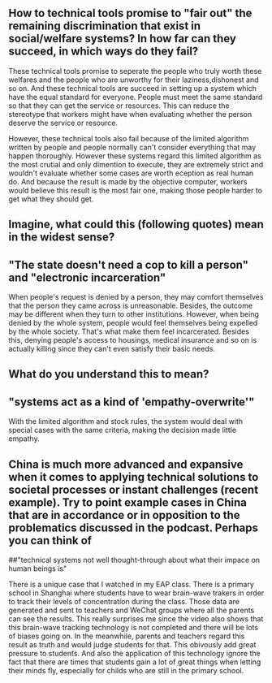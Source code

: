## How to technical tools promise to "fair out" the remaining discrimination that exist in social/welfare systems? In how far can they succeed, in which ways do they fail?
These technical tools promise to seperate the people who truly worth these welfares and the people who are unworthy for their laziness,dishonest and so on.
And these technical tools are succeed in setting up a system which have the equal standard for everyone. People must meet the same standard so that they can get the service or resources. This can reduce the stereotype that workers might have when evaluating whether the person deserve the service or resource.

However, these technical tools also fail because of the limited algorithm written by people and people normally can't consider everything that may happen thoroughly. However these systems regard this limited algorithm as the most crutial and only dimention to execute, they are extremely strict and wouldn't evaluate whether some cases are worth eception as real human do. And because the result is made by the objective computer, workers would believe this result is the most fair one, making those people harder to get what they should get.

## Imagine, what could this (following quotes) mean in the widest sense?
## "The state doesn't need a cop to kill a person" and "electronic incarceration"
When people's request is denied by a person, they may comfort themselves that the person they came across is unreasonable. Besides, the outcome may be different when they turn to other institutions. However, when being denied by the whole system, people would feel themselves being expelled by the whole society. That's what make them feel incarcerated. Besides this, denying people's access to housings, medical insurance and so on is actually killing since they can't even satisfy their basic needs.

## What do you understand this to mean?
## "systems act as a kind of 'empathy-overwrite'"
With the limited algorithm and stock rules, the system would deal with special cases with the same criteria, making the decision made little empathy.

## China is much more advanced and expansive when it comes to applying technical solutions to societal processes or instant challenges (recent example). Try to point example cases in China that are in accordance or in opposition to the problematics discussed in the podcast. Perhaps you can think of
##"technical systems not well thought-through about what their impace on human beings is"

There is a unique case that I watched in my EAP class. There is a primary school in Shanghai where students have to wear brain-wave trakers in order to track their levels of concentration during the class. Those data are generated and sent to teachers and WeChat groups where all the parents can see the results. This really surprises me since the video also shows that this brain-wave tracking technology is not completed and there will be lots of biases going on. In the meanwhile, parents and teachers regard this result as truth and would judge students for that. This obivously add great pressure to students. And also the application of this technology ignore the fact that there are times that students gain a lot of great things when letting their minds fly, especially for childs who are still in the primary school.
